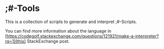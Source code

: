# ;#-Tools
This is a collection of scripts to generate and interpret ;#-Scripts.

You can find more information about the language in [https://codegolf.stackexchange.com/questions/121921/make-a-interpreter?rq=1](this) StackExchange post.